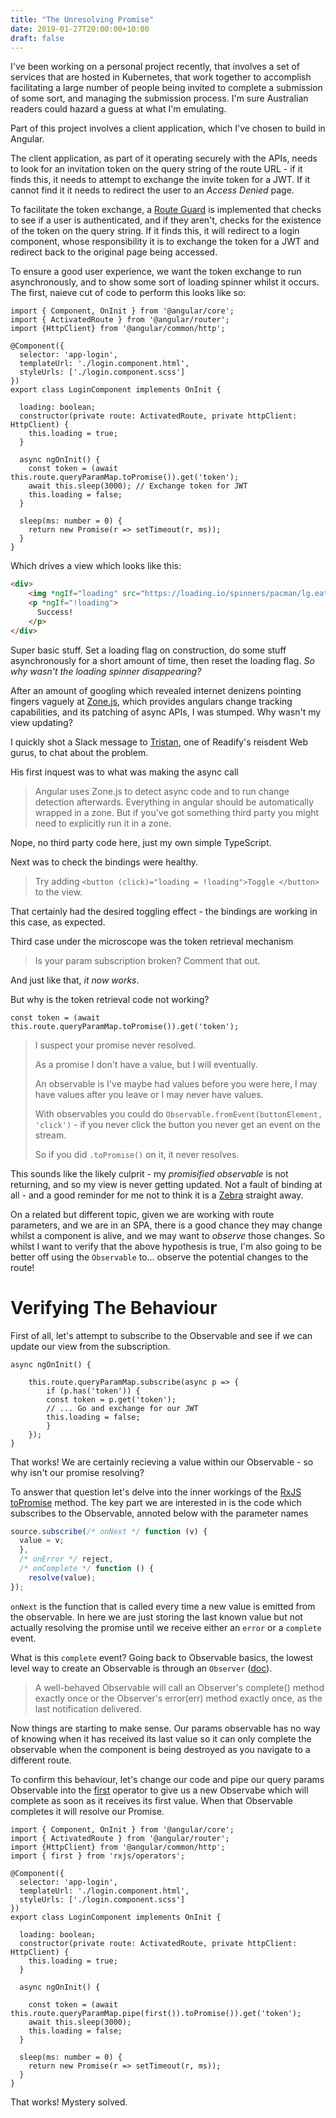 ```yaml
---
title: "The Unresolving Promise"
date: 2019-01-27T20:00:00+10:00
draft: false
---
```


I've been working on a personal project recently, that involves a set of services that are hosted in Kubernetes, that work together to accomplish facilitating a large number of people being invited to complete a submission of some sort, and managing the submission process. I'm sure Australian readers could hazard a guess at what I'm emulating.

Part of this project involves a client application, which I've chosen to build in Angular. 

The client application, as part of it operating securely with the APIs, needs to look for an invitation token on the query string of the route URL - if it finds this, it needs to attempt to exchange the invite token for a JWT. If it cannot find it it needs to redirect the user to an *Access Denied* page.

To facilitate the token exchange, a [Route Guard](https://angular.io/guide/router#milestone-5-route-guards) is implemented that checks to see if a user is authenticated, and if they aren't, checks for the existence of the token on the query string. If it finds this, it will redirect to a login component, whose responsibility it is to exchange the token for a JWT and redirect back to the original page being accessed.

To ensure a good user experience, we want the token exchange to run asynchronously, and to show some sort of loading spinner whilst it occurs. The first, naieve cut of code to perform this looks like so:

```TS
import { Component, OnInit } from '@angular/core';
import { ActivatedRoute } from '@angular/router';
import {HttpClient} from '@angular/common/http';

@Component({
  selector: 'app-login',
  templateUrl: './login.component.html',
  styleUrls: ['./login.component.scss']
})
export class LoginComponent implements OnInit {

  loading: boolean;
  constructor(private route: ActivatedRoute, private httpClient: HttpClient) {
    this.loading = true;
  }

  async ngOnInit() {
    const token = (await this.route.queryParamMap.toPromise()).get('token');
    await this.sleep(3000); // Exchange token for JWT
    this.loading = false;
  }

  sleep(ms: number = 0) {
    return new Promise(r => setTimeout(r, ms));
  }
}
```

Which drives a view which looks like this:

```html
<div>
    <img *ngIf="loading" src="https://loading.io/spinners/pacman/lg.eat-bean-pie-loading-gif.gif" />
    <p *ngIf="!loading">
      Success!
    </p>
</div>
```

Super basic stuff. Set a loading flag on construction, do some stuff asynchronously for a short amount of time, then reset the loading flag. *So why wasn't the loading spinner disappearing?*

After an amount of googling which revealed internet denizens pointing fingers vaguely at [Zone.js](https://github.com/angular/zone.js/), which provides angulars change tracking capabilities, and its patching of async APIs, I was stumped. Why wasn't my view updating?

I quickly shot a Slack message to [Tristan](https://github.com/tristanmenzel), one of Readify's reisdent Web gurus, to chat about the problem.  

His first inquest was to what was making the async call

> Angular uses Zone.js to detect async code and to run change detection afterwards.
> Everything in angular should be automatically wrapped in a zone.
> But if you've got something third party you might need to explicitly run it in a zone.

Nope, no third party code here, just my own simple TypeScript.

Next was to check the bindings were healthy.

> Try adding `<button (click)="loading = !loading">Toggle </button>` to the view.

That certainly had the desired toggling effect - the bindings are working in this case, as expected.

Third case under the microscope was the token retrieval mechanism

> Is your param subscription broken? Comment that out.

And just like that, _it now works_. 

But why is the token retrieval code not working?

```TS
const token = (await this.route.queryParamMap.toPromise()).get('token');
```

> I suspect your promise never resolved.
>
> As a promise I don't have a value, but I will eventually.
>
> An observable is I've maybe had values before you were here, I may have values after you leave or I may never have values.
>
> With observables you could do `Observable.fromEvent(buttonElement, 'click')` - if you never click the button you never get an event on the stream.
>
> So if you did `.toPromise()` on it, it never resolves.

This sounds like the likely culprit - my _promisified observable_ is not returning, and so my view is never getting updated. Not a fault of binding at all - and a good reminder for me not to think it is a [Zebra](https://en.wikipedia.org/wiki/Zebra_(medicine)) straight away.

On a related but different topic, given we are working with route parameters, and we are in an SPA, there is a good chance they may change whilst a component is alive, and we may want to _observe_ those changes. So whilst I want to verify that the above hypothesis is true, I'm also going to be better off using the `Observable` to... observe the potential changes to the route!

Verifying The Behaviour
===

First of all, let's attempt to subscribe to the Observable and see if we can update our view from the subscription.

```TS
async ngOnInit() {

    this.route.queryParamMap.subscribe(async p => {
        if (p.has('token')) {
        const token = p.get('token');
        // ... Go and exchange for our JWT
        this.loading = false;
        }
    });
}
```

That works! We are certainly recieving a value within our Observable - so why isn't our promise resolving?

To answer that question let's delve into the inner workings of the [RxJS toPromise](https://github.com/Reactive-Extensions/RxJS/blob/master/src/core/linq/observable/topromise.js) method. The key part we are interested in is the code which subscribes to the Observable, annoted below with the parameter names

```js
source.subscribe(/* onNext */ function (v) {
  value = v;
  }, 
  /* onError */ reject, 
  /* onComplete */ function () {
    resolve(value);
});
```

`onNext` is the function that is called every time a new value is emitted from the observable. In here we are just storing the last known value but not actually resolving the promise until we receive either an `error` or a `complete` event. 

What is this `complete` event? Going back to Observable basics, the lowest level way to create an Observable is through an `Observer` ([doc](http://reactivex.io/rxjs/class/es6/MiscJSDoc.js~ObserverDoc.html)). 

>  A well-behaved Observable will call an Observer's complete() method exactly once or the Observer's error(err) method exactly once, as the last notification delivered.

Now things are starting to make sense. Our params observable has no way of knowing when it has received its last value so it can only complete the observable when the component is being destroyed as you navigate to a different route. 

To confirm this behaviour, let's change our code and pipe our query params Observable into the [first](http://reactivex.io/documentation/operators/first.html) operator to give us a new Observabe which will complete as soon as it receives its first value. When that Observable completes it will resolve our Promise.

```TS
import { Component, OnInit } from '@angular/core';
import { ActivatedRoute } from '@angular/router';
import {HttpClient} from '@angular/common/http';
import { first } from 'rxjs/operators';

@Component({
  selector: 'app-login',
  templateUrl: './login.component.html',
  styleUrls: ['./login.component.scss']
})
export class LoginComponent implements OnInit {

  loading: boolean;
  constructor(private route: ActivatedRoute, private httpClient: HttpClient) {
    this.loading = true;
  }

  async ngOnInit() {

    const token = (await this.route.queryParamMap.pipe(first()).toPromise()).get('token');
    await this.sleep(3000);
    this.loading = false;
  }

  sleep(ms: number = 0) {
    return new Promise(r => setTimeout(r, ms));
  }
}
```

That works! Mystery solved.